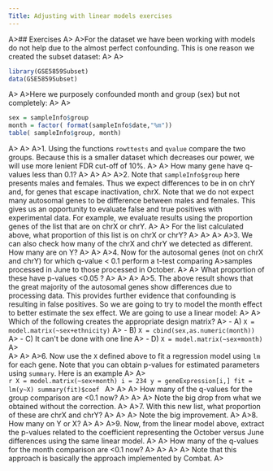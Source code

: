 ```yaml
---
Title: Adjusting with linear models exercises
---
```


A>## Exercises
A>
A>For the dataset we have been working with models do not help due to the almost perfect confounding. This is one reason we created the subset dataset:
A>
A>
```r
library(GSE5859Subset)
data(GSE5859Subset)
```
A>
A>Here we purposely confounded month and group (sex) but not completely:
A>
A>
```r
sex = sampleInfo$group
month = factor( format(sampleInfo$date,"%m"))
table( sampleInfo$group, month)
```
A>
A>
A>1. Using the functions `rowttests` and `qvalue` compare the two groups. Because this is a smaller dataset which decreases our power, we will use more lenient FDR cut-off of 10%.
A>
A>    How many gene have q-values less than 0.1? 
A>
A>
A>
A>2. Note that `sampleInfo$group` here presents males and females. Thus we expect differences to be in on chrY and, for genes that escape inactivation, chrX. Note that we do not expect many autosomal genes to be difference between males and females. This gives us an opportunity to evaluate false and true positives with experimental data. For example, we evaluate results using the proportion genes of the list that are on chrX or chrY.
A>
A>    For the list calculated above, what proportion of this list is on chrX or chrY?
A>
A>
A>
A>3. We can also check how many of the chrX and chrY we detected as different. How many are on Y?
A>
A>
A>4. Now for the autosomal genes (not on chrX and chrY) for which q-value < 0.1 perform a t-test comparing
A>samples processed in June to those processed in October. 
A>
A>    What proportion of these have p-values <0.05 ?
A>
A>
A>
A>5. The above result shows that the great majority of the autosomal genes show differences due to processing data. This provides further evidence that confounding is resulting in false positives. So we are going to try to model the month effect to better estimate the sex effect. We are going to use a linear model:
A>
A>    Which of the following creates the appropriate design matrix?
A>    - A) `X = model.matrix(~sex+ethnicity)`
A>    - B) `X = cbind(sex,as.numeric(month))`  
A>    - C) It can't be done with one line
A>    - D) `X = model.matrix(~sex+month)`
A>   
A>
A>
A>6. Now use the `X` defined above to fit a regression model using `lm` for each gene. Note that you can obtain p-values for estimated parameters using `summary`. Here is an example
A>
A>    
    ```r
    X = model.matrix(~sex+month)
    i = 234
    y = geneExpression[i,]
    fit = lm(y~X)
    summary(fit)$coef
    ```
A>
A>
A>    How many of the q-values for the group comparison are <0.1 now?
A>
A>
A>    Note the big drop from what we obtained without the correction. 
A>
A>7. With this new list, what proportion of these are chrX and chrY?
A>
A>
A>    Note the big improvement.
A>
A>8. How many on Y or X?
A>
A>
A>9. Now, from the linear model above, extract the p-values related to the coefficient representing the October versus June differences using the same linear model.
A>
A>    How many of the q-values for the month comparison are <0.1 now?
A>
A>
A>
A>    Note that this approach is basically the approach implemented by Combat.
A>
